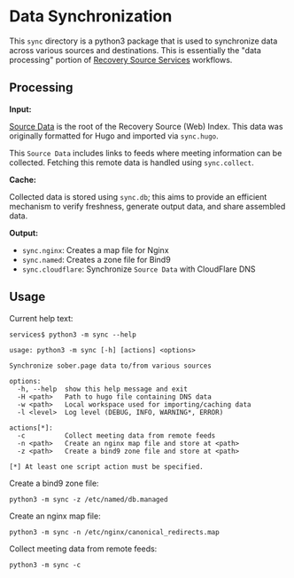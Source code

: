 Data Synchronization
====================

This ``sync`` directory is a python3 package that is used to synchronize data
across various sources and destinations. This is essentially the "data processing"
portion of [Recovery Source Services](https://github.com/recoverysource/services)
workflows.

Processing
----------

**Input:**

[Source Data](https://github.com/recoverysource/services/tree/master/data)
is the root of the Recovery Source (Web) Index. This data was originally
formatted for Hugo and imported via ``sync.hugo``.

This ``Source Data`` includes links to feeds where meeting information can be
collected. Fetching this remote data is handled using ``sync.collect``.

**Cache:**

Collected data is stored using ``sync.db``; this aims to provide an efficient
mechanism to verify freshness, generate output data, and share assembled data.

**Output:**

- ``sync.nginx``: Creates a map file for Nginx
- ``sync.named``: Creates a zone file for Bind9
- ``sync.cloudflare``: Synchronize ``Source Data`` with CloudFlare DNS

Usage
-----

Current help text:
```
services$ python3 -m sync --help

usage: python3 -m sync [-h] [actions] <options>

Synchronize sober.page data to/from various sources

options:
  -h, --help  show this help message and exit
  -H <path>   Path to hugo file containing DNS data
  -w <path>   Local workspace used for importing/caching data
  -l <level>  Log level (DEBUG, INFO, WARNING*, ERROR)

actions[*]:
  -c          Collect meeting data from remote feeds
  -n <path>   Create an nginx map file and store at <path>
  -z <path>   Create a bind9 zone file and store at <path>

[*] At least one script action must be specified.
```

Create a bind9 zone file:
```
python3 -m sync -z /etc/named/db.managed
```

Create an nginx map file:
```
python3 -m sync -n /etc/nginx/canonical_redirects.map
```

Collect meeting data from remote feeds:
```
python3 -m sync -c
```
